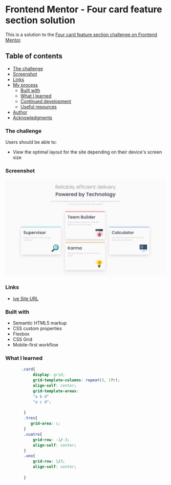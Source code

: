 # Frontend Mentor - Four card feature section solution

This is a solution to the [Four card feature section challenge on Frontend Mentor](https://www.frontendmentor.io/challenges/four-card-feature-section-weK1eFYK).

## Table of contents


  - [The challenge](#the-challenge)
  - [Screenshot](#screenshot)
  - [Links](#links)
- [My process](#my-process)
  - [Built with](#built-with)
  - [What I learned](#what-i-learned)
  - [Continued development](#continued-development)
  - [Useful resources](#useful-resources)
- [Author](#author)
- [Acknowledgments](#acknowledgments)



### The challenge

Users should be able to:

- View the optimal layout for the site depending on their device's screen size

### Screenshot

![](./screenshot.jpg)

### Links

- [ive Site URL](https://elvis-lr.github.io/four-card-feature-section/)


### Built with

- Semantic HTML5 markup
- CSS custom properties
- Flexbox
- CSS Grid
- Mobile-first workflow




### What I learned

```css
       .card{
            display: grid;
            grid-template-columns: repeat(3, 1fr);
            align-self: center;
            grid-template-areas: 
            "a b d"
            "a c d";
          
        }
        .tres{
           grid-area: c;
        }
        .cuatro{
            grid-row: -1/-3;
            align-self: center;
        }
        .uno{
            grid-row: 1/3;
            align-self: center;
      
        }
```

